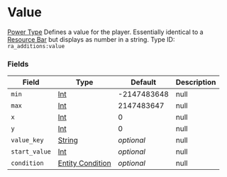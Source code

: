 # Value
[Power Type](../power_types.md)
Defines a value for the player. Essentially identical to a [Resource Bar](https://origins.readthedocs.io/en/latest/types/power_types/resource/) but displays as number in a string.
Type ID: `ra_additions:value`
### Fields
Field | Type | Default | Description
------|------|---------|-------------
`min` | [Int](../data_types/int.md) | -2147483648 | null
`max` | [Int](../data_types/int.md) | 2147483647 | null
`x` | [Int](../data_types/int.md) | 0 | null
`y` | [Int](../data_types/int.md) | 0 | null
`value_key` | [String](../data_types/string.md) | _optional_ | null
`start_value` | [Int](../data_types/int.md) | _optional_ | null
`condition` | [Entity Condition](../data_types/entity_condition.md) | _optional_ | null

